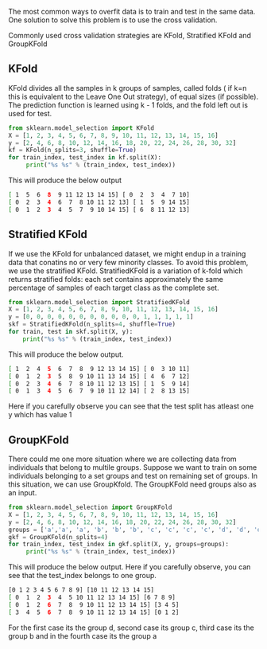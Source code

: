 The most common ways to overfit data is to train and test in the same data. One solution to solve this problem is to use the cross validation.

Commonly used cross validation strategies are KFold, Stratified KFold and GroupKFold
## KFold
KFold divides all the samples in k groups of samples, called folds ( if k=n this is equivalent to the Leave One Out strategy), of equal sizes (if possible). The prediction function is learned using k - 1 folds, and the fold left out is used for test.
```python
from sklearn.model_selection import KFold
X = [1, 2, 3, 4, 5, 6, 7, 8, 9, 10, 11, 12, 13, 14, 15, 16]
y = [2, 4, 6, 8, 10, 12, 14, 16, 18, 20, 22, 24, 26, 28, 30, 32]
kf = KFold(n_splits=3, shuffle=True)
for train_index, test_index in kf.split(X):
     print("%s %s" % (train_index, test_index))
```
This will produce the below output
```bash
[ 1  5  6  8  9 11 12 13 14 15] [ 0  2  3  4  7 10]
[ 0  2  3  4  6  7  8 10 11 12 13] [ 1  5  9 14 15]
[ 0  1  2  3  4  5  7  9 10 14 15] [ 6  8 11 12 13]
```

## Stratified KFold
If we use the KFold for unbalanced dataset, we might endup in a training data that conatins no or very few minority classes. To avoid this problem, we use the stratified KFold.
StratifiedKFold is a variation of k-fold which returns stratified folds: each set contains approximately the same percentage of samples of each target class as the complete set.

```python
from sklearn.model_selection import StratifiedKFold
X = [1, 2, 3, 4, 5, 6, 7, 8, 9, 10, 11, 12, 13, 14, 15, 16]
y = [0, 0, 0, 0, 0, 0, 0, 0, 0, 0, 0, 1, 1, 1, 1, 1]
skf = StratifiedKFold(n_splits=4, shuffle=True)
for train, test in skf.split(X, y):
    print("%s %s" % (train_index, test_index))
```

This will produce the below output.
```bash
[ 1  2  4  5  6  7  8  9 12 13 14 15] [ 0  3 10 11]
[ 0  1  2  3  5  8  9 10 11 13 14 15] [ 4  6  7 12]
[ 0  2  3  4  6  7  8 10 11 12 13 15] [ 1  5  9 14]
[ 0  1  3  4  5  6  7  9 10 11 12 14] [ 2  8 13 15]
```
Here if you carefully observe you can see that the test split has atleast one y which has value 1

## GroupKFold
There could me one more situation where we are collecting data from individuals that belong to multile groups. Suppose we want to train on some individuals belonging to a set groups and test on remaining set of groups.
In this situation, we can use GroupKfold. 
The GroupKFold need groups also as an input. 

```python
from sklearn.model_selection import GroupKFold
X = [1, 2, 3, 4, 5, 6, 7, 8, 9, 10, 11, 12, 13, 14, 15, 16]
y = [2, 4, 6, 8, 10, 12, 14, 16, 18, 20, 22, 24, 26, 28, 30, 32]
groups = ['a','a', 'a', 'b', 'b', 'b', 'c', 'c', 'c', 'c', 'd', 'd', 'd', 'd', 'd', 'd']
gkf = GroupKFold(n_splits=4)
for train_index, test_index in gkf.split(X, y, groups=groups):
     print("%s %s" % (train_index, test_index))
```

This will produce the below output. Here if you carefully observe, you can see that the test_index belongs to one group.

```bash
[0 1 2 3 4 5 6 7 8 9] [10 11 12 13 14 15]
[ 0  1  2  3  4  5 10 11 12 13 14 15] [6 7 8 9]
[ 0  1  2  6  7  8  9 10 11 12 13 14 15] [3 4 5]
[ 3  4  5  6  7  8  9 10 11 12 13 14 15] [0 1 2]
```
For the first case its the group d, second case its group c, third case its the group b and in the fourth case its the group a


